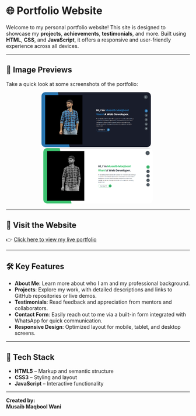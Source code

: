 # 🌐 Portfolio Website

Welcome to my personal portfolio website! This site is designed to showcase my **projects**, **achievements**, **testimonials**, and more. Built using **HTML**, **CSS**, and **JavaScript**, it offers a responsive and user-friendly experience across all devices.

---

## 📸 Image Previews

Take a quick look at some screenshots of the portfolio:

<div align="center">
  <img src="screen1.png" alt="Screenshot 1" width="300" style="border-radius: 10px; margin-right: 10px;">
  <img src="screen2.png" alt="Screenshot 2" width="300" style="border-radius: 10px;">
</div>

---

## 🔗 Visit the Website

👉 [Click here to view my live portfolio](https://musaib03.github.io/M-Portfolio/)

---

## 🛠️ Key Features

- **About Me**: Learn more about who I am and my professional background.
- **Projects**: Explore my work, with detailed descriptions and links to GitHub repositories or live demos.
- **Testimonials**: Read feedback and appreciation from mentors and collaborators.
- **Contact Form**: Easily reach out to me via a built-in form integrated with WhatsApp for quick communication.
- **Responsive Design**: Optimized layout for mobile, tablet, and desktop screens.

---

## 🚀 Tech Stack

- **HTML5** – Markup and semantic structure  
- **CSS3** – Styling and layout  
- **JavaScript** – Interactive functionality

---

**Created by:**  
**Musaib Maqbool Wani**
